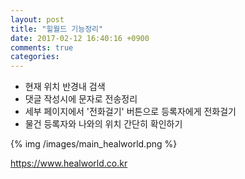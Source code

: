 ```yaml
---
layout: post
title: "힐월드 기능정리"
date: 2017-02-12 16:40:16 +0900
comments: true
categories: 
---
```




* 현재 위치 반경내 검색
* 댓글 작성시에 문자로 전송정리
* 세부 페이지에서 '전화걸기' 버튼으로 등록자에게 전화걸기
* 물건 등록자와 나와의 위치 간단히 확인하기

{% img /images/main_healworld.png %}

<https://www.healworld.co.kr>

